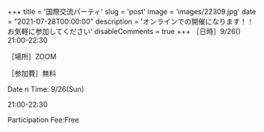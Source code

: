 +++
title = '国際交流パーティ'
slug = 'post'
image = 'images/22309.jpg'
date = "2021-07-28T00:00:00"
description = 'オンラインでの開催になります！！お気軽に参加してください'
disableComments = true
+++
［日時］9/26() 21:00-22:30

［場所］ZOOM

［参加費］無料

Date n Time: 9/26(Sun)

21:00-22:30

Participation Fee:Free